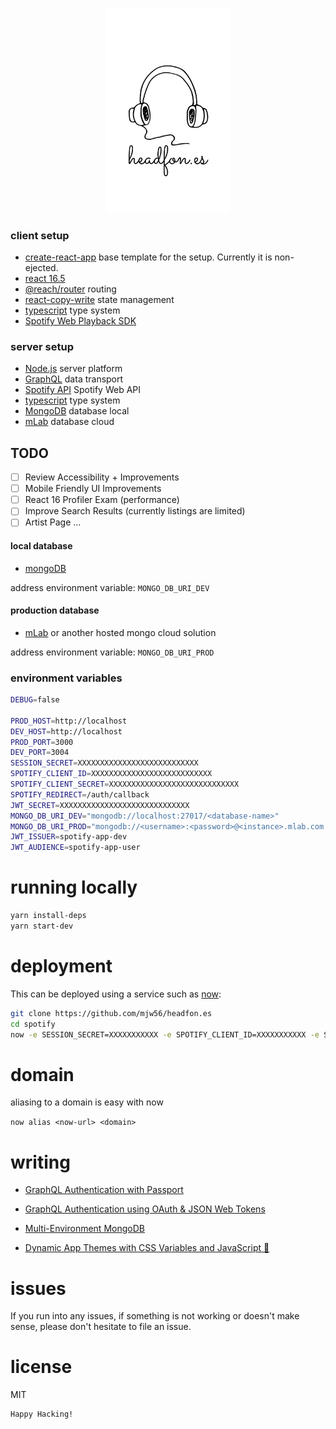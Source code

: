 <p align="center">
<a href="https://headfon.es" target="_blank">
<img alt="headfon.es" title="headfon.es" src="logo.png" width="200">
</a>
</p>

### client setup

- [create-react-app](https://github.com/facebook/create-react-app) base template for the setup. Currently it is non-ejected.
- [react 16.5](https://github.com/facebook/react/releases/tag/v16.5.0)
- [@reach/router](https://github.com/reach/router) routing
- [react-copy-write](https://github.com/aweary/react-copy-write) state management
- [typescript](https://github.com/Microsoft/TypeScript) type system
- [Spotify Web Playback SDK](https://developer.spotify.com/documentation/web-playback-sdk/)

### server setup

- [Node.js](https://github.com/nodejs/node) server platform
- [GraphQL](https://github.com/graphql/graphql-js) data transport
- [Spotify API](https://developer.spotify.com/documentation/web-api/) Spotify Web API
- [typescript](https://github.com/Microsoft/TypeScript) type system
- [MongoDB](https://www.mongodb.com/) database local
- [mLab](https://mlab.com/) database cloud

## TODO

- [ ] Review Accessibility + Improvements
- [ ] Mobile Friendly UI Improvements
- [ ] React 16 Profiler Exam (performance) 
- [ ] Improve Search Results (currently listings are limited)
- [ ] Artist Page
...

#### local database

- [mongoDB](https://www.mongodb.com/)

address environment variable: `MONGO_DB_URI_DEV`

#### production database

- [mLab](https://mlab.com/) or another hosted mongo cloud solution

address environment variable: `MONGO_DB_URI_PROD`

### environment variables

```bash
DEBUG=false

PROD_HOST=http://localhost
DEV_HOST=http://localhost
PROD_PORT=3000
DEV_PORT=3004
SESSION_SECRET=XXXXXXXXXXXXXXXXXXXXXXXXXXX
SPOTIFY_CLIENT_ID=XXXXXXXXXXXXXXXXXXXXXXXXXXX
SPOTIFY_CLIENT_SECRET=XXXXXXXXXXXXXXXXXXXXXXXXXXXXX
SPOTIFY_REDIRECT=/auth/callback
JWT_SECRET=XXXXXXXXXXXXXXXXXXXXXXXXXXXXX
MONGO_DB_URI_DEV="mongodb://localhost:27017/<database-name>"
MONGO_DB_URI_PROD="mongodb://<username>:<password>@<instance>.mlab.com:13402/<database-name>"
JWT_ISSUER=spotify-app-dev
JWT_AUDIENCE=spotify-app-user
```

# running locally

```bash
yarn install-deps
yarn start-dev
```

# deployment

This can be deployed using a service such as [now](https://zeit.co/now):

```bash
git clone https://github.com/mjw56/headfon.es
cd spotify
now -e SESSION_SECRET=XXXXXXXXXXX -e SPOTIFY_CLIENT_ID=XXXXXXXXXXX -e SPOTIFY_CLIENT_SECRET=XXXXXXXXXXX -e SPOTIFY_REDIRECT=/auth/callback -e JWT_SECRET=XXXXXXXXXXX -e MONGO_DB_URI_PROD=XXXXXXXXXXX -e JWT_ISSUER=XXXXXXXXXXX -e JWT_AUDIENCE=XXXXXXXXXXX
```

# domain

aliasing to a domain is easy with now

`now alias <now-url> <domain>`

# writing

- [GraphQL Authentication with Passport](https://medium.com/@mjw56/graphql-authentication-with-passport-d75c08d5fbdc)

- [GraphQL Authentication using OAuth & JSON Web Tokens](https://itnext.io/graphql-authentication-using-oauth-json-web-tokens-bdb829602a5c)

- [Multi-Environment MongoDB](https://medium.com/@mjw56/mongodb-local-and-hosted-aad302eb3147)

- [Dynamic App Themes with CSS Variables and JavaScript 🎨](https://itnext.io/css-variables-dynamic-app-themes-86c0db61cbbb)

# issues

If you run into any issues, if something is not working or doesn't make sense, please don't hesitate to file an issue.

# license

MIT

```
Happy Hacking!
```
